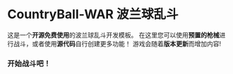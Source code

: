 # CountryBall-WAR 波兰球乱斗
 这是一个**开源免费使用**的波兰球乱斗开发模板。
 在这里您可以使用**预置的枪械**进行战斗，或者使用**源代码**自行创建更多功能！
 游戏会随着**版本更新**而增加内容!
###  开始战斗吧！
